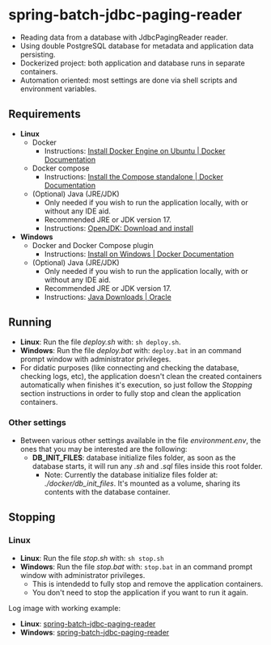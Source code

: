 # spring-batch-jdbc-paging-reader
- Reading data from a database with JdbcPagingReader reader.
- Using double PostgreSQL database for metadata and application data persisting.
- Dockerized project: both application and database runs in separate containers.
- Automation oriented: most settings are done via shell scripts and environment variables.

## Requirements

- **Linux**
    - Docker
        - Instructions: [Install Docker Engine on Ubuntu | Docker Documentation](https://docs.docker.com/engine/install/ubuntu/)
    - Docker compose
        - Instructions: [Install the Compose standalone | Docker Documentation](https://docs.docker.com/compose/install/other/)
    - (Optional) Java (JRE/JDK)
        - Only needed if you wish to run the application locally, with or without any IDE aid.
        - Recommended JRE or JDK version 17.
        - Instructions: [OpenJDK: Download and install](https://openjdk.org/install/)
- **Windows**
    - Docker and Docker Compose plugin
        - Instructions: [Install on Windows | Docker Documentation](https://docs.docker.com/desktop/install/windows-install/)
    - (Optional) Java (JRE/JDK)
        - Only needed if you wish to run the application locally, with or without any IDE aid.
        - Recommended JRE or JDK version 17.
        - Instructions: [Java Downloads | Oracle](https://www.oracle.com/java/technologies/downloads/)

## Running

- **Linux**: Run the file *deploy.sh* with: `sh deploy.sh`.
- **Windows**: Run the file *deploy.bat* with: `deploy.bat` in an command prompt window with administrator privileges.
- For didatic purposes (like connecting and checking the database, checking logs, etc), the application doesn't clean the created containers automatically when finishes it's execution, so just follow the *Stopping* section instructions in order to fully stop and clean the application containers.

### Other settings
- Between various other settings available in the file *environment.env*, the ones that you may be interested are the following:
    - **DB_INIT_FILES**: database initialize files folder, as soon as the database starts, it will run any *.sh* and *.sql* files inside this root folder.
        - Note: Currently the database initialize files folder at: *./docker/db_init_files*. It's mounted as a volume, sharing its contents with the database container.

## Stopping

### Linux
- **Linux**: Run the file *stop.sh* with: `sh stop.sh`
- **Windows**: Run the file *stop.bat* with: `stop.bat` in an command prompt window with administrator privileges.
    - This is intendedd to fully stop and remove the application containers.
    - You don't need to stop the application if you want to run it again.

Log image with working example:
- **Linux**: [spring-batch-jdbc-paging-reader](https://i.imgur.com/ecLluhy.png)
- **Windows**: [spring-batch-jdbc-paging-reader](https://i.imgur.com/AjgR9CH.png)


